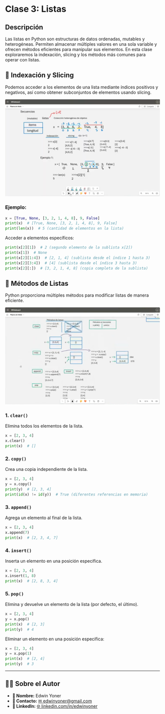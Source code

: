 # Clase 3: Listas

## Descripción
Las listas en Python son estructuras de datos ordenadas, mutables y heterogéneas. Permiten almacenar múltiples valores en una sola variable y ofrecen métodos eficientes para manipular sus elementos. En esta clase exploraremos la indexación, slicing y los métodos más comunes para operar con listas.

## 📌 Indexación y Slicing
Podemos acceder a los elementos de una lista mediante índices positivos y negativos, así como obtener subconjuntos de elementos usando slicing.

![Indexación y slicing](images/3.0.png)

### Ejemplo:
```python
x = [True, None, [3, 2, 1, 4, 8], 9, False]
print(x)  # [True, None, [3, 2, 1, 4, 8], 9, False]
print(len(x))  # 5 (cantidad de elementos en la lista)
```

Acceder a elementos específicos:
```python
print(x[2][1])  # 2 (segundo elemento de la sublista x[2])
print(x[1])  # None
print(x[2][1:4])  # [2, 1, 4] (sublista desde el índice 1 hasta 3)
print(x[2][3:4])  # [4] (sublista desde el índice 3 hasta 3)
print(x[2][:])  # [3, 2, 1, 4, 8] (copia completa de la sublista)
```

## 📌 Métodos de Listas
Python proporciona múltiples métodos para modificar listas de manera eficiente.

![Métodos de listas](images/3.1.png)

### 1. `clear()`
Elimina todos los elementos de la lista.
```python
x = [2, 3, 4]
x.clear()
print(x)  # []
```

### 2. `copy()`
Crea una copia independiente de la lista.
```python
x = [2, 3, 4]
y = x.copy()
print(y)  # [2, 3, 4]
print(id(x) != id(y))  # True (diferentes referencias en memoria)
```

### 3. `append()`
Agrega un elemento al final de la lista.
```python
x = [2, 3, 4]
x.append(7)
print(x)  # [2, 3, 4, 7]
```

### 4. `insert()`
Inserta un elemento en una posición específica.
```python
x = [2, 3, 4]
x.insert(1, 8)
print(x)  # [2, 8, 3, 4]
```

### 5. `pop()`
Elimina y devuelve un elemento de la lista (por defecto, el último).
```python
x = [2, 3, 4]
y = x.pop()
print(x)  # [2, 3]
print(y)  # 4
```

Eliminar un elemento en una posición específica:
```python
x = [2, 3, 4]
y = x.pop(1)
print(x)  # [2, 4]
print(y)  # 3
```

---

## 👨‍💻 Sobre el Autor

- **👤 Nombre:** Edwin Yoner
- **📧 Contacto:** [✉ edwinyoner@gmail.com](mailto:edwinyoner@gmail.com)
- **🔗 LinkedIn:** [🌐 linkedin.com/in/edwinyoner](https://www.linkedin.com/in/edwinyoner)